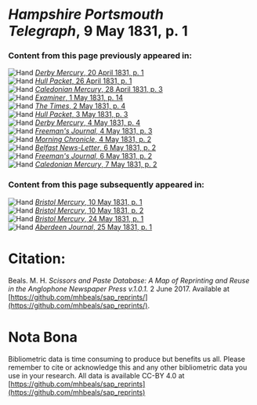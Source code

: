 # *Hampshire Portsmouth Telegraph*, 9 May 1831, p. 1  
  
### Content from this page previously appeared in:  
![Hand](http://scissorsandpaste.net/wp-content/uploads/2017/06/smallhandpointer.png) [*Derby Mercury*, 20 April 1831, p. 1](https://mhbeals.github.io/sap_html/Derby-Mercury/Derby-Mercury-20-April-1831-p-1)  
![Hand](http://scissorsandpaste.net/wp-content/uploads/2017/06/smallhandpointer.png) [*Hull Packet*, 26 April 1831, p. 1](https://mhbeals.github.io/sap_html/Hull-Packet/Hull-Packet-26-April-1831-p-1)  
![Hand](http://scissorsandpaste.net/wp-content/uploads/2017/06/smallhandpointer.png) [*Caledonian Mercury*, 28 April 1831, p. 3](https://mhbeals.github.io/sap_html/Caledonian-Mercury/Caledonian-Mercury-28-April-1831-p-3)  
![Hand](http://scissorsandpaste.net/wp-content/uploads/2017/06/smallhandpointer.png) [*Examiner*, 1 May 1831, p. 14](https://mhbeals.github.io/sap_html/Examiner/Examiner-1-May-1831-p-14)  
![Hand](http://scissorsandpaste.net/wp-content/uploads/2017/06/smallhandpointer.png) [*The Times*, 2 May 1831, p. 4](https://mhbeals.github.io/sap_html/The-Times/The-Times-2-May-1831-p-4)  
![Hand](http://scissorsandpaste.net/wp-content/uploads/2017/06/smallhandpointer.png) [*Hull Packet*, 3 May 1831, p. 3](https://mhbeals.github.io/sap_html/Hull-Packet/Hull-Packet-3-May-1831-p-3)  
![Hand](http://scissorsandpaste.net/wp-content/uploads/2017/06/smallhandpointer.png) [*Derby Mercury*, 4 May 1831, p. 4](https://mhbeals.github.io/sap_html/Derby-Mercury/Derby-Mercury-4-May-1831-p-4)  
![Hand](http://scissorsandpaste.net/wp-content/uploads/2017/06/smallhandpointer.png) [*Freeman's Journal*, 4 May 1831, p. 3](https://mhbeals.github.io/sap_html/Freeman's-Journal/Freeman's-Journal-4-May-1831-p-3)  
![Hand](http://scissorsandpaste.net/wp-content/uploads/2017/06/smallhandpointer.png) [*Morning Chronicle*, 4 May 1831, p. 2](https://mhbeals.github.io/sap_html/Morning-Chronicle/Morning-Chronicle-4-May-1831-p-2)  
![Hand](http://scissorsandpaste.net/wp-content/uploads/2017/06/smallhandpointer.png) [*Belfast News-Letter*, 6 May 1831, p. 2](https://mhbeals.github.io/sap_html/Belfast-News-Letter/Belfast-News-Letter-6-May-1831-p-2)  
![Hand](http://scissorsandpaste.net/wp-content/uploads/2017/06/smallhandpointer.png) [*Freeman's Journal*, 6 May 1831, p. 2](https://mhbeals.github.io/sap_html/Freeman's-Journal/Freeman's-Journal-6-May-1831-p-2)  
![Hand](http://scissorsandpaste.net/wp-content/uploads/2017/06/smallhandpointer.png) [*Caledonian Mercury*, 7 May 1831, p. 2](https://mhbeals.github.io/sap_html/Caledonian-Mercury/Caledonian-Mercury-7-May-1831-p-2)  
  
### Content from this page subsequently appeared in:  
![Hand](http://scissorsandpaste.net/wp-content/uploads/2017/06/smallhandpointer.png) [*Bristol Mercury*, 10 May 1831, p. 1](https://mhbeals.github.io/sap_html/Bristol-Mercury/Bristol-Mercury-10-May-1831-p-1)  
![Hand](http://scissorsandpaste.net/wp-content/uploads/2017/06/smallhandpointer.png) [*Bristol Mercury*, 10 May 1831, p. 2](https://mhbeals.github.io/sap_html/Bristol-Mercury/Bristol-Mercury-10-May-1831-p-2)  
![Hand](http://scissorsandpaste.net/wp-content/uploads/2017/06/smallhandpointer.png) [*Bristol Mercury*, 24 May 1831, p. 1](https://mhbeals.github.io/sap_html/Bristol-Mercury/Bristol-Mercury-24-May-1831-p-1)  
![Hand](http://scissorsandpaste.net/wp-content/uploads/2017/06/smallhandpointer.png) [*Aberdeen Journal*, 25 May 1831, p. 1](https://mhbeals.github.io/sap_html/Aberdeen-Journal/Aberdeen-Journal-25-May-1831-p-1)  


# Citation: 

Beals. M. H. *Scissors and Paste Database: A Map of Reprinting and Reuse in the Anglophone Newspaper Press v.1.0.1.* 2 June 2017. Available at [https://github.com/mhbeals/sap_reprints/](https://github.com/mhbeals/sap_reprints/). 

# Nota Bona

Bibliometric data is time consuming to produce but benefits us all. Please remember to cite or acknowledge this and any other bibliometric data you use in your research. All data is available CC-BY 4.0 at [https://github.com/mhbeals/sap_reprints](https://github.com/mhbeals/sap_reprints)